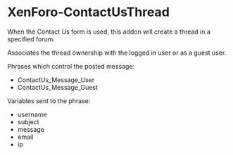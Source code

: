 XenForo-ContactUsThread
======================

When the Contact Us form is used, this addon will create a thread in a specified forum.

Associates the thread ownership with the logged in user or as a guest user.

Phrases which control the posted message:
- ContactUs_Message_User
- ContactUs_Message_Guest

Variables sent to the phrase:
- username
- subject
- message
- email
- ip